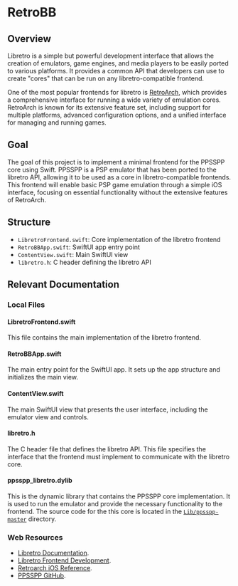 # RetroBB

## Overview
Libretro is a simple but powerful development interface that allows the creation of emulators, game engines, and media players to be easily ported to various platforms. It provides a common API that developers can use to create "cores" that can be run on any libretro-compatible frontend.

One of the most popular frontends for libretro is [RetroArch](https://www.retroarch.com/), which provides a comprehensive interface for running a wide variety of emulation cores. RetroArch is known for its extensive feature set, including support for multiple platforms, advanced configuration options, and a unified interface for managing and running games.

## Goal
The goal of this project is to implement a minimal frontend for the PPSSPP core using Swift. PPSSPP is a PSP emulator that has been ported to the libretro API, allowing it to be used as a core in libretro-compatible frontends. This frontend will enable basic PSP game emulation through a simple iOS interface, focusing on essential functionality without the extensive features of RetroArch.

## Structure
- `LibretroFrontend.swift`: Core implementation of the libretro frontend
- `RetroBBApp.swift`: SwiftUI app entry point
- `ContentView.swift`: Main SwiftUI view
- `libretro.h`: C header defining the libretro API

## Relevant Documentation

### Local Files

#### LibretroFrontend.swift
This file contains the main implementation of the libretro frontend.

#### RetroBBApp.swift
The main entry point for the SwiftUI app. It sets up the app structure and initializes the main view.

#### ContentView.swift
The main SwiftUI view that presents the user interface, including the emulator view and controls.

#### libretro.h
The C header file that defines the libretro API. This file specifies the interface that the frontend must implement to communicate with the libretro core.

#### ppsspp_libretro.dylib
This is the dynamic library that contains the PPSSPP core implementation. It is used to run the emulator and provide the necessary functionality to the frontend.
The source code for the this core is located in the [`Lib/ppsspp-master`](https://github.com/Backbone-Labs/RetroBB-iOS/tree/main/Lib/ppsspp-master) directory.

### Web Resources

- [Libretro Documentation](https://docs.libretro.com/).
- [Libretro Frontend Development](https://docs.libretro.com/development/frontends/).
- [Retroarch iOS Reference](https://docs.libretro.com/development/retroarch/compilation/ios/).
- [PPSSPP GitHub](https://github.com/hrydgard/ppsspp).

